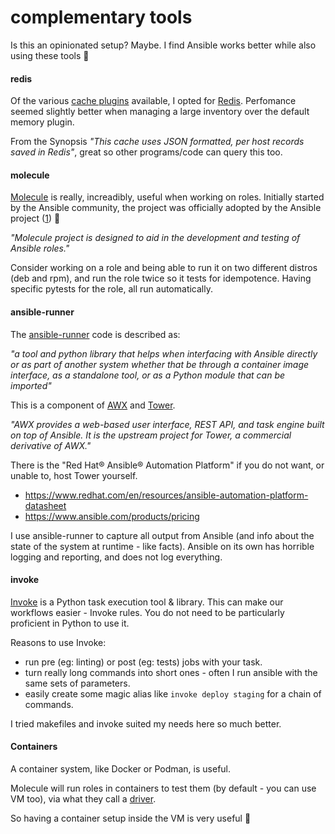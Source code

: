 # complementary tools

Is this an opinionated setup? Maybe. I find Ansible works better while also using these tools 🤹


#### redis

Of the various [cache plugins](https://docs.ansible.com/ansible/latest/plugins/cache.html) available, I opted for [Redis](https://redis.io/). Perfomance seemed slightly better when managing a large inventory over the default memory plugin.

From the Synopsis _"This cache uses JSON formatted, per host records saved in Redis"_, great so other programs/code can query this too.


#### molecule

[Molecule](https://molecule.readthedocs.io/en/latest/) is really, increadibly, useful when working on roles. Initially started by the Ansible community, the project was officially adopted by the Ansible project ([1](https://www.ansible.com/practical-ansible-testing-with-molecule)) 🧪

_"Molecule project is designed to aid in the development and testing of Ansible roles."_

Consider working on a role and being able to run it on two different distros (deb and rpm), and run the role twice so it tests for idempotence. Having specific pytests for the role, all run automatically.


#### ansible-runner

The [ansible-runner](https://github.com/ansible/ansible-runner) code is described as:

_"a tool and python library that helps when interfacing with Ansible directly or as part of another system whether that be through a container image interface, as a standalone tool, or as a Python module that can be imported"_

This is a component of [AWX](https://github.com/ansible/awx) and [Tower](https://www.ansible.com/products/tower).

_"AWX provides a web-based user interface, REST API, and task engine built on top of Ansible. It is the upstream project for Tower, a commercial derivative of AWX."_


There is the "Red Hat® Ansible® Automation Platform" if you do not want, or unable to, host Tower yourself.

* https://www.redhat.com/en/resources/ansible-automation-platform-datasheet
* https://www.ansible.com/products/pricing


I use ansible-runner to capture all output from Ansible (and info about the state of the system at runtime - like facts). Ansible on its own has horrible logging and reporting, and does not log everything.


#### invoke

[Invoke](http://www.pyinvoke.org/) is a Python task execution tool & library. This can make our workflows easier - Invoke rules. You do not need to be particularly proficient in Python to use it.

Reasons to use Invoke:

* run pre (eg: linting) or post (eg: tests) jobs with your task.
* turn really long commands into short ones - often I run ansible with the same sets of parameters.
* easily create some magic alias like `invoke deploy staging` for a chain of commands.

I tried makefiles and invoke suited my needs here so much better.


#### Containers

A container system, like Docker or Podman, is useful.

Molecule will run roles in containers to test them (by default - you can use VM too), via what they call a [driver](https://molecule.readthedocs.io/en/latest/configuration.html#driver).

So having a container setup inside the VM is very useful 🐳